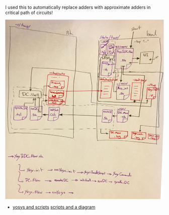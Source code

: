 


I used this to automatically replace adders with approximate adders in critical path of circuits!


![xXxXx](YosysToDC_flow.jpg)

- [yosys and scripts](Yosys)
[scripts and a diagram](YosysToDC)
